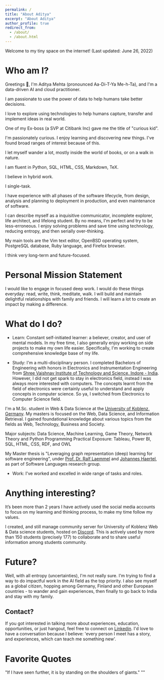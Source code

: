 ```yaml
---
permalink: /
title: "About Aditya"
excerpt: "About Aditya"
author_profile: true
redirect_from: 
  - /about/
  - /about.html
---
```


Welcome to my tiny space on the internet! (Last updated: June 26, 2022)


Who am I?
======
Greetings 👋, I'm Aditya Mehta (pronounced Aa-Di-T-Ya Me-h-Ta), and I'm a data-driven AI and cloud practitioner. 

I am passionate to use the power of data to help humans take better decisions.

I love to explore using technologies to help humans capture, transfer and implement ideas in real world.

One of my Ex-boss (a SVP at Citibank Inc) gave me the title of "curious kid".

I'm passionately curious. I enjoy learning and discovering new things. I've found broad ranges of interest because of this.

I let myself wander a lot, mostly inside the world of books, or on a walk in nature.

I am fluent in Python, SQL, HTML, CSS, Markdown, TeX.

I believe in hybrid work.

I single-task.

I have experience with all phases of the software lifecycle, from design, analysis and planning to deployment in production, and even maintenance of software.

I can describe myself as a inquisitive communicator, incomplete explorer, life architect, and lifelong student. By no means, I'm perfect and try to be less-erroneous. I enjoy solving problems and save time using technology, reducing entropy, and then serially over-thinking. 

My main tools are the Vim text editor, OpenBSD operating system, PostgreSQL database, Ruby language, and Firefox browser. 

I think very long-term and future-focused.




Personal Mission Statement
=====

I would like to engage in focused deep work. I would do these things everyday: read, write, think, meditate, walk. I will build and maintain delightful relationships with family and friends. I will learn a lot to create an impact by making a difference.






What do I do?
======
* Learn: Constant self-initiated learner: a believer, creator, and user of mental models. In my free time, I also generally enjoy working on side projects to make my own life easier. Specifically, I'm working to create comprehensive knowledge base of my life.

* Study: I'm a multi-disciplinary person. I completed Bachelors of Engineering with honors in Electronics and Instrumentation Engineering from [Shree Vaishnav Institute of Technology and Science, Indore - India](https://svvv.edu.in/). However, I did not get spark to stay in electronics field, instead I was always more interested with computers. The concepts learnt from the field of electronics were certainly useful to understand and apply concepts in computer science. So ya, I switched from Electronics to Computer Science field.

I'm a M.Sc. student in Web & Data Science at the [University of Koblenz, Germany](https://west.uni-koblenz.de/studying/mwds). My masters is focused on the Web, Data Science, and Information Retrieval. I gained foundational knowledge about various topics from the fields as Web, Technology, Business and Society. 

Major subjects:
Data Science, Machine Learning, Game Theory, Network Theory and Python Programming
Practical Exposure:
Tableau, Power BI, SQL, HTML, CSS, RDF, and OWL 

My Master thesis is "Leveraging graph representation (deep) learning for software engineering", under [Prof. Dr. Ralf Laemmel](http://www.softlang.org/rlaemmel:home) and [Johannes Haertel](http://www.softlang.org/johanneshaertel:home), as part of Software Languages research group.



* Work: I've worked and excelled in wide range of tasks and roles. 

Anything interesting?
=====

It’s been more than 2 years I have actively used the social media accounts to focus on my learning and thinking process, to make my time follow my values.

I created, and still manage community server for University of Koblenz Web & Data science students, hosted on [Discord](). This is actively used by more than 150 students (precisely 177) to collaborate and to share useful information among students community. 









Future?
======

Well, with all entropy (uncertainties), I'm not really sure. I'm trying to find a way to do impactful work in the AI field as the top priority. I also see myself as a global citizen, hopping among Germany, Finland and other European countries - to wander and gain experiences, then finally to go back to India and stay with my family.



Contact?
------
If you got interested in talking more about experiences, education, opportunities, or just hangout, feel free to connect on [Linkedin](https://www.linkedin.com/in/eradityamehta). I'd love to have a conversation because I believe: 'every person I meet has a story, and experiences, which can teach me something new'.


Favorite Quotes
=====
"If I have seen further, it is by standing on the shoulders of giants."
""

